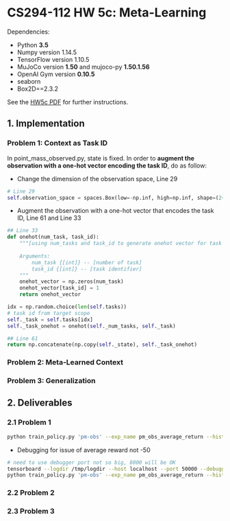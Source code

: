 # CS294-112 HW 5c: Meta-Learning

Dependencies:
 * Python **3.5**
 * Numpy version 1.14.5
 * TensorFlow version 1.10.5
 * MuJoCo version **1.50** and mujoco-py **1.50.1.56**
 * OpenAI Gym version **0.10.5**
 * seaborn
 * Box2D==2.3.2

See the [HW5c PDF](http://rail.eecs.berkeley.edu/deeprlcourse/static/homeworks/hw5c.pdf) for further instructions.

## 1. Implementation
### Problem 1: Context as Task ID
In point_mass_observed.py, state is fixed. In order to **augment the observation with a one-hot vector encoding the task ID**, do as follow:
* Change the dimension of the observation space, Line 29
```python
# Line 29
self.observation_space = spaces.Box(low=-np.inf, high=np.inf, shape=(2+self._num_tasks,))
```
* Augment the observation with a one-hot vector that encodes the task ID, Line 61 and Line 33
```python
## Line 33
def onehot(num_task, task_id):
    """[using num_tasks and task_id to generate onehot vector for task identifier]
    
    Arguments:
        num_task {[int]} -- [number of task]
        task_id {[int]} -- [task identifier]
    """
    onehot_vector = np.zeros(num_task)
    onehot_vector[task_id] = 1
    return onehot_vector

idx = np.random.choice(len(self.tasks))
# task id from target scope
self._task = self.tasks[idx]
self._task_onehot = onehot(self._num_tasks, self._task)

## Line 61
return np.concatenate(np.copy(self._state), self._task_onehot)
```

### Problem 2: Meta-Learned Context

### Problem 3: Generalization

## 2. Deliverables
### 2.1 Problem 1
```bash
python train_policy.py 'pm-obs' --exp_name pm_obs_average_return --history 1 -lr 5e-5 -n 100 --num_tasks 4
```
* Debugging for issue of average reward not -50
```bash
# need to use debugger port not so big, 8000 will be OK
tensorboard --logdir /tmp/logdir --host localhost --port 50000 --debugger_port 8000
python train_policy.py 'pm-obs' --exp_name pm_obs_average_return --history 1 -lr 5e-5 -n 100 --num_tasks 4 -debug True
```

### 2.2 Problem 2
### 2.3 Problem 3

